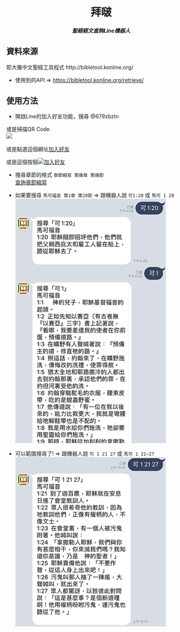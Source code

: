 <h1 align=center>拜啵
<h5 align=center>聖經經文查詢Line機器人

<h2> 資料來源</h2>
耶大雅中文聖經工具程式 http://bibletool.konline.org/

* 使用到的API => https://bibletool.konline.org/retrieve/


<h2> 使用方法</h2>

* 開啟Line的加入好友功能，搜尋 @679zbztn

或是掃描QR Code <br>
![](./images/QR.png)

或是點選這個網址[加入好友](https://lin.ee/2JOSM8n0V)

或是這個按鈕<a href="https://lin.ee/2JOSM8n0V"><img src="https://scdn.line-apps.com/n/line_add_friends/btn/zh-Hant.png" alt="加入好友" height="36" border="0"></a>

* 搜尋章節的格式 `章節縮寫 第幾章 第幾節` <br>
[查詢章節縮寫](http://springbible.fhl.net/Bible2/cgic201/Doc/abbreviation.html)

* 如果要搜尋 `馬可福音 第1章 第20節` => 跟機器人說 `可1:20` 或 `馬可 1 20`<br>
![](./images/ans.png)

* 可以範圍搜尋了! => 跟機器人說 `可 1 21 27` 或 `馬可 1 21~27`<br>
![](./images/range.png)


